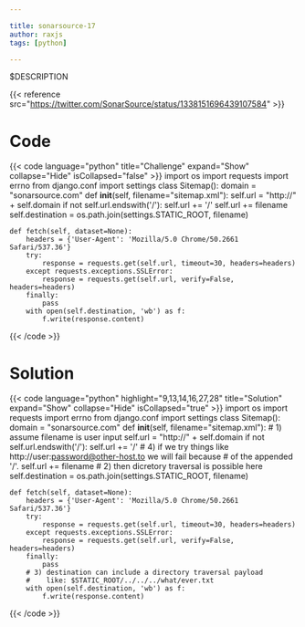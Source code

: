 ```yaml
---

title: sonarsource-17
author: raxjs
tags: [python]

---
```


$DESCRIPTION

<!--more-->
{{< reference src="https://twitter.com/SonarSource/status/1338151696439107584" >}}

# Code
{{< code language="python"  title="Challenge" expand="Show" collapse="Hide" isCollapsed="false" >}}
import os
import requests
import errno
from django.conf import settings
class Sitemap():
    domain = "sonarsource.com"
    def __init__(self, filename="sitemap.xml"):
	self.url = "http://" + self.domain
        if not self.url.endswith('/'):
            self.url += '/'
        self.url += filename
        self.destination = os.path.join(settings.STATIC_ROOT, filename)
	
    def fetch(self, dataset=None):
        headers = {'User-Agent': 'Mozilla/5.0 Chrome/50.2661 Safari/537.36'}
        try:
            response = requests.get(self.url, timeout=30, headers=headers)
        except requests.exceptions.SSLError:
            response = requests.get(self.url, verify=False, headers=headers)
        finally:
            pass
        with open(self.destination, 'wb') as f:
            f.write(response.content)

{{< /code >}}

# Solution
{{< code language="python" highlight="9,13,14,16,27,28" title="Solution" expand="Show" collapse="Hide" isCollapsed="true" >}}
import os
import requests
import errno
from django.conf import settings
class Sitemap():
    domain = "sonarsource.com"
    def __init__(self, filename="sitemap.xml"):
        # 1) assume filename is user input
	self.url = "http://" + self.domain
        if not self.url.endswith('/'):
            self.url += '/'
        # 4) if we try things like http://user:password@other-host.to we will fail because
        #    of the appended '/'.
        self.url += filename
        # 2) then dicretory traversal is possible here
        self.destination = os.path.join(settings.STATIC_ROOT, filename)
	
    def fetch(self, dataset=None):
        headers = {'User-Agent': 'Mozilla/5.0 Chrome/50.2661 Safari/537.36'}
        try:
            response = requests.get(self.url, timeout=30, headers=headers)
        except requests.exceptions.SSLError:
            response = requests.get(self.url, verify=False, headers=headers)
        finally:
            pass
        # 3) destination can include a directory traversal payload
        #    like: $STATIC_ROOT/../../../what/ever.txt
        with open(self.destination, 'wb') as f:
            f.write(response.content)

{{< /code >}}
